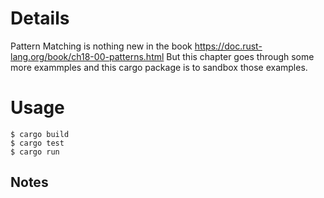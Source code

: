 
# Details

Pattern Matching is nothing new in the book https://doc.rust-lang.org/book/ch18-00-patterns.html
But this chapter goes through some more exammples and this cargo package is to sandbox those examples.

# Usage

```
$ cargo build
$ cargo test
$ cargo run
```

## Notes

